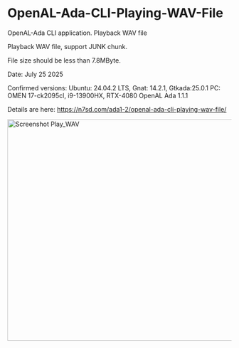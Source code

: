 # OpenAL-Ada-CLI-Playing-WAV-File
OpenAL-Ada CLI application. Playback WAV file

Playback WAV file, support JUNK chunk.

File size should be less than 7.8MByte.

Date: July 25 2025

Confirmed versions:
Ubuntu: 24.04.2 LTS, Gnat: 14.2.1, Gtkada:25.0.1
PC: OMEN 17-ck2095cl, i9-13900HX, RTX-4080
OpenAL Ada 1.1.1

Details are here: https://n7sd.com/ada1-2/openal-ada-cli-playing-wav-file/

<img width="532" height="498" alt="Screenshot Play_WAV" src="https://github.com/user-attachments/assets/6dc39e3a-5598-42c0-ae20-b179ca8ce628" />
